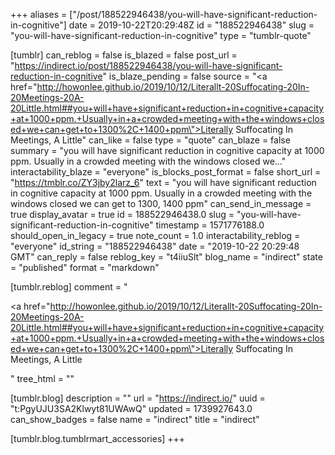 +++
aliases = ["/post/188522946438/you-will-have-significant-reduction-in-cognitive"]
date = 2019-10-22T20:29:48Z
id = "188522946438"
slug = "you-will-have-significant-reduction-in-cognitive"
type = "tumblr-quote"

[tumblr]
can_reblog = false
is_blazed = false
post_url = "https://indirect.io/post/188522946438/you-will-have-significant-reduction-in-cognitive"
is_blaze_pending = false
source = "<a href=\"http://howonlee.github.io/2019/10/12/Literallt-20Suffocating-20In-20Meetings-20A-20Little.html##you+will+have+significant+reduction+in+cognitive+capacity+at+1000+ppm.+Usually+in+a+crowded+meeting+with+the+windows+closed+we+can+get+to+1300%2C+1400+ppm\">Literally Suffocating In Meetings, A Little</a>"
can_like = false
type = "quote"
can_blaze = false
summary = "you will have significant reduction in cognitive capacity at 1000 ppm. Usually in a crowded meeting with the windows closed we..."
interactability_blaze = "everyone"
is_blocks_post_format = false
short_url = "https://tmblr.co/ZY3jby2larz_6"
text = "you will have significant reduction in cognitive capacity at 1000 ppm. Usually in a crowded meeting with the windows closed we can get to 1300, 1400 ppm"
can_send_in_message = true
display_avatar = true
id = 188522946438.0
slug = "you-will-have-significant-reduction-in-cognitive"
timestamp = 1571776188.0
should_open_in_legacy = true
note_count = 1.0
interactability_reblog = "everyone"
id_string = "188522946438"
date = "2019-10-22 20:29:48 GMT"
can_reply = false
reblog_key = "t4iiuSlt"
blog_name = "indirect"
state = "published"
format = "markdown"

[tumblr.reblog]
comment = "<p><a href=\"http://howonlee.github.io/2019/10/12/Literallt-20Suffocating-20In-20Meetings-20A-20Little.html##you+will+have+significant+reduction+in+cognitive+capacity+at+1000+ppm.+Usually+in+a+crowded+meeting+with+the+windows+closed+we+can+get+to+1300%2C+1400+ppm\">Literally Suffocating In Meetings, A Little</a></p>"
tree_html = ""

[tumblr.blog]
description = ""
url = "https://indirect.io/"
uuid = "t:PgyUJU3SA2Klwyt81UWAwQ"
updated = 1739927643.0
can_show_badges = false
name = "indirect"
title = "indirect"

[tumblr.blog.tumblrmart_accessories]
+++
